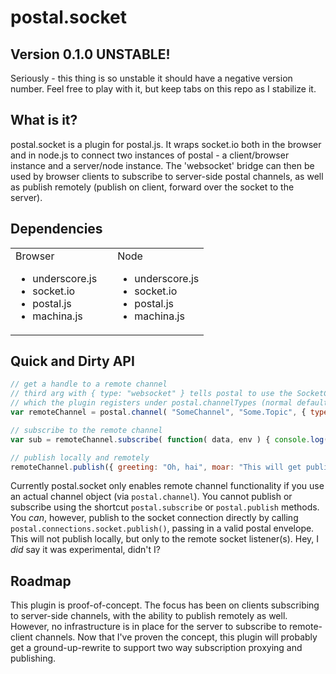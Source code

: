 # postal.socket

## Version 0.1.0 UNSTABLE!
Seriously - this thing is so unstable it should have a negative version number.  Feel free to play with it, but keep tabs on this repo as I stabilize it.

## What is it?
postal.socket is a plugin for postal.js.  It wraps socket.io both in the browser and in node.js to connect two instances of postal - a client/browser instance and a server/node instance. The 'websocket' bridge can then be used by browser clients to subscribe to server-side postal channels, as well as publish remotely (publish on client, forward over the socket to the server).

## Dependencies
<table>
	<tr>
		<td style="padding-right:25px;">
			Browser
            <ul>
				<li>underscore.js</li>
				<li>socket.io</li>
				<li>postal.js</li>
				<li>machina.js</li>
			</ul>
		</td>
		<td>
			Node
			<ul>
				<li>underscore.js</li>
				<li>socket.io</li>
				<li>postal.js</li>
				<li>machina.js</li>
			</ul>
		</td>
	</tr>
</table>

## Quick and Dirty API
```javascript
// get a handle to a remote channel
// third arg with { type: "websocket" } tells postal to use the SocketChannel
// which the plugin registers under postal.channelTypes (normal default is LocalChannel)
var remoteChannel = postal.channel( "SomeChannel", "Some.Topic", { type: "websocket" });

// subscribe to the remote channel
var sub = remoteChannel.subscribe( function( data, env ) { console.log( JSON.stringify( env ) ); });

// publish locally and remotely
remoteChannel.publish({ greeting: "Oh, hai", moar: "This will get published locally and remotely" });
```

Currently postal.socket only enables remote channel functionality if you use an actual channel object (via `postal.channel`).  You cannot publish or subscribe using the shortcut `postal.subscribe` or `postal.publish` methods.  You *can*, however, publish to the socket connection directly by calling `postal.connections.socket.publish()`, passing in a valid postal envelope.  This will not publish locally, but only to the remote socket listener(s).  Hey, I *did* say it was experimental, didn't I?


## Roadmap
This plugin is proof-of-concept.  The focus has been on clients subscribing to server-side channels, with the ability to publish remotely as well.  However, no infrastructure is in place for
the server to subscribe to remote-client channels.  Now that I've proven the concept, this plugin will probably get a ground-up-rewrite to support two way subscription proxying and publishing.